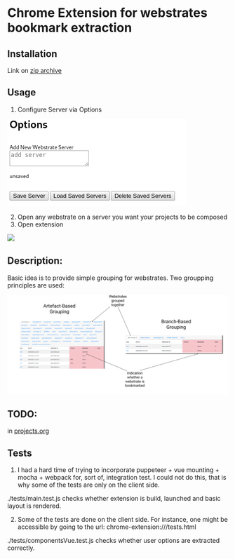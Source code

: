 # Chrome Extension for webstrates bookmark extraction

## Installation
Link on [zip archive](https://github.com/Stalkcomrade/webstrates-chrome-extension/raw/master/ext.zip)

## Usage
1) Configure Server via Options 

![](demo/options.png)

2) Open any webstrate on a server you want your projects to be composed
3) Open extension

![](demo/old.png)


## Description:   

Basic idea is to provide simple grouping for webstrates. Two groupping principles are used:

![](demo/overview-extension.png)

## TODO:

in [projects.org](https://github.com/Stalkcomrade/webstrates-chrome-extension/blob/master/project.org)

## Tests

1) I had a hard time of trying to incorporate puppeteer + vue mounting + mocha + webpack for, sort of, integration test. I could not do this, that is why some of the tests are only on the client side.  

./tests/main.test.js checks whether extension is build, launched and basic layout is rendered.  

2) Some of the tests are done on the client side. For instance, one might be accessible by going to the url:
chrome-extension://<extensionId>/tests.html

./tests/componentsVue.test.js checks whether user options are extracted correctly.




